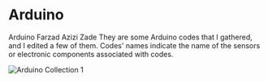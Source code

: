 # Arduino
Arduino
Farzad Azizi Zade
They are some Arduino codes that I gathered, and I edited a few of them.
Codes' names indicate the name of the sensors or electronic components associated with codes.


![Arduino Collection 1](https://user-images.githubusercontent.com/84402243/128640387-4fa76079-ac05-43a4-96d7-3e2c068e0d88.jpg)
